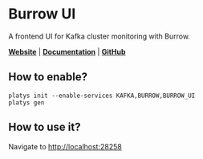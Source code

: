 # Burrow UI

A frontend UI for Kafka cluster monitoring with Burrow.
 
**[Website](https://github.com/GeneralMills/BurrowUI)** | **[Documentation](https://github.com/GeneralMills/BurrowUI)** | **[GitHub](https://github.com/GeneralMills/BurrowUI)**

## How to enable?

```
platys init --enable-services KAFKA,BURROW,BURROW_UI
platys gen
```

## How to use it?

Navigate to <http://localhost:28258>